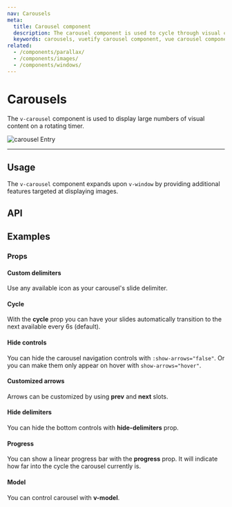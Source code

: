 ```yaml
---
nav: Carousels
meta:
  title: Carousel component
  description: The carousel component is used to cycle through visual content such as images or slides of text.
  keywords: carousels, vuetify carousel component, vue carousel component
related:
  - /components/parallax/
  - /components/images/
  - /components/windows/
---
```


# Carousels

The `v-carousel` component is used to display large numbers of visual content on a rotating timer.

![carousel Entry](https://cdn.vuetifyjs.com/docs/images/components-temp/v-carousel/v-carousel-entry.png)

---

## Usage

The `v-carousel` component expands upon `v-window` by providing additional features targeted at displaying images.

<example file="v-carousel/usage" />

<entry />

## API

<api-inline />

<!-- ## Sub-components

### v-carousel-item

v-carousel-item description -->

## Examples

### Props

#### Custom delimiters

Use any available icon as your carousel's slide delimiter.

<example file="v-carousel/prop-custom-icons" />

<!-- #### Custom transition

The `v-carousel-item` component can have its **transition/reverse-transition** changed.

<example file="v-carousel/prop-custom-transition" /> -->

#### Cycle

With the **cycle** prop you can have your slides automatically transition to the next available every 6s (default).

<example file="v-carousel/prop-cycle" />

#### Hide controls

You can hide the carousel navigation controls with `:show-arrows="false"`. Or you can make them only appear on hover with `show-arrows="hover"`.

<example file="v-carousel/prop-hide-controls" />

#### Customized arrows

Arrows can be customized by using **prev** and **next** slots.

<example file="v-carousel/slots-next-prev" />

#### Hide delimiters

You can hide the bottom controls with **hide-delimiters** prop.

<example file="v-carousel/prop-hide-delimiters" />

#### Progress

You can show a linear progress bar with the **progress** prop. It will indicate how far into the cycle the carousel currently is.

<example file="v-carousel/prop-progress" />

#### Model

You can control carousel with **v-model**.

<example file="v-carousel/prop-model" />

<backmatter />
